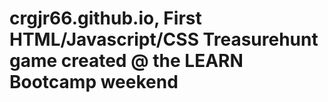 # crgjr66.github.io, First HTML/Javascript/CSS Treasurehunt game created @ the LEARN Bootcamp weekend
